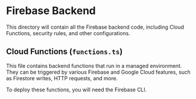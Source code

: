 # Firebase Backend

This directory will contain all the Firebase backend code, including Cloud Functions, security rules, and other configurations.

## Cloud Functions (`functions.ts`)

This file contains backend functions that run in a managed environment. They can be triggered by various Firebase and Google Cloud features, such as Firestore writes, HTTP requests, and more.

To deploy these functions, you will need the Firebase CLI.
